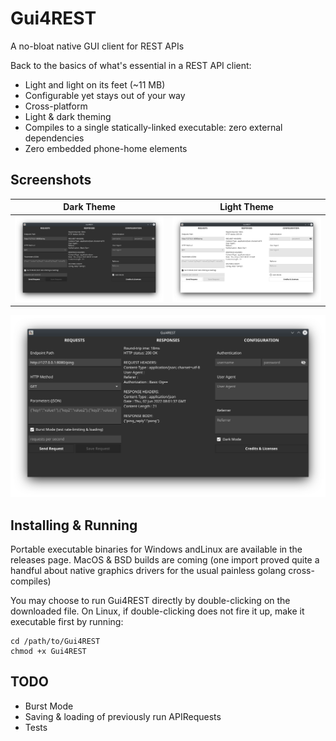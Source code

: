# Gui4REST
A no-bloat native GUI client for REST APIs

Back to the basics of what's essential in a REST API client:
- Light and light on its feet (~11 MB)
- Configurable yet stays out of your way
- Cross-platform
- Light & dark theming
- Compiles to a single statically-linked executable: zero external dependencies
- Zero embedded phone-home elements


## Screenshots

| Dark Theme  | Light Theme |
| ------------- | ------------- |
| ![Dark Theme](screenshot-dark-theme.png)  | ![Light Theme](screenshot-light-theme.png)  |

![Dark Theme](screenshot-dark-theme.png)



## Installing & Running
Portable executable binaries for Windows andLinux are available in the releases page.
MacOS & BSD builds are coming (one import proved quite a handful about native graphics drivers for the usual painless golang cross-compiles)

You may choose to run Gui4REST directly by double-clicking on the downloaded file.
On Linux, if double-clicking does not fire it up, make it executable first by running:
```
cd /path/to/Gui4REST
chmod +x Gui4REST
```


## TODO
- Burst Mode
- Saving & loading of previously run APIRequests
- Tests
